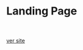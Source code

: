 <h1>Landing Page </h1>
<br>
<br>
<a href='https://rodolfo-desenvolve.github.io/landing_page/'>ver site</a>
<br>
<br>
